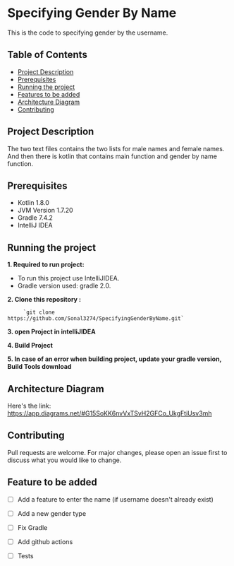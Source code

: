# Specifying Gender By Name
This is the code to specifying gender by the username.

## Table of Contents

- [Project Description](#project-description)
- [Prerequisites](#prerequisites)
- [Running the project](#running-the-project)
- [Features to be added](#features-to-be-added)
- [Architecture Diagram](#architecture-diagram)
- [Contributing](#contributing)

## Project Description

The two text files contains the two lists for male names and female names.
And then there is kotlin that contains main function and gender by name function.

## Prerequisites
* Kotlin 1.8.0
* JVM Version 1.7.20
* Gradle 7.4.2
* IntelliJ IDEA

## Running the project

**1. Required to run project:**
- To run this project use IntelliJIDEA.
- Gradle version used: gradle 2.0.

**2. Clone this repository :**

         `git clone https://github.com/Sonal3274/SpecifyingGenderByName.git`

**3. open Project in intelliJIDEA**

**4. Build Project**

**5. In case of an error when building project, update your gradle version, Build Tools download**

## Architecture Diagram
Here's the link: https://app.diagrams.net/#G15SoKK6nvVxTSvH2GFCo_UkgFtiUsv3mh

## Contributing
Pull requests are welcome. For major changes, please open an issue first to discuss what you would like to change.

## Feature to be added
- [ ] Add a feature to enter the name (if username doesn't already exist)
- [ ] Add a new gender type
- [ ] Fix Gradle
- [ ] Add github actions
- [ ] Tests

